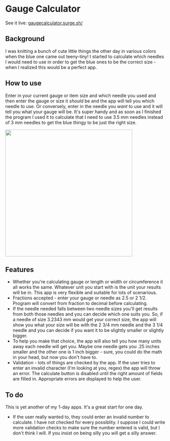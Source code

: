 # Gauge Calculator

See it live: [gaugecalculator.surge.sh/](http://gaugecalculator.surge.sh/)

## Background

I was knitting a bunch of cute little things the other day in various colors when the blue one came out teeny-tiny! I started to calculate which needles I would need to use in order to get the blue ones to be the correct size - when I realized this would be a perfect app. 

## How to use

Enter in your current gauge or item size and which needle you used and then enter the gauge or size it _should_ be and the app will tell you which needle to use. Or conversely, enter in the needle you _want_ to use and it will tell you what your gauge will be. It's super handy and as soon as I finished the program I used it to calculate that I need to use 3.5 mm needles instead of 3 mm needles to get the blue thingy to be just the right size. 

<img src="public/screenshot.jpg" alt="" width="400"/>

## Features

* Whether you're calculating gauge or length or width or circumference it all works the same. Whatever unit you start with is the unit your results will be in. This app is very flexible and suitable for lots of scenarious. 
* Fractions accepted - enter your gauge or needle as 2.5 or 2 1/2. Program will convert from fraction to decimal before calculating.
* If the needle needed falls between two needle sizes you'll get results from both those needles and you can decide which one suits you. So, if a needle of size 3.2343 mm would get your correct size, the app will show you what your size will be with the 2 3/4 mm needle and the 3 1/4 needle and you can decide if you want it to be slightly smaller or slightly bigger.
* To help you make that choice, the app will also tell you how many units away each needle will get you. Maybe one needle gets you .25 inches smaller and the other one is 1 inch bigger - sure, you could do the math in your head, but now you don't have to. 
* Validation - lots of things are checked by the app. If the user tries to enter an invalid character (I'm looking at you, regex) the app will throw an error. The calculate button is disabled until the right amount of fields are filled in. Appropriate errors are displayed to help the user. 

## To do

This is yet another of my 1-day apps. It's a great start for one day. 

* If the user really wanted to, they could enter an invalid number to calculate. I have not checked for every possiblity. I suppose I could write more validation checks to make sure the number entered is valid, but I don't think I will. If you insist on being silly you will get a silly answer. 
